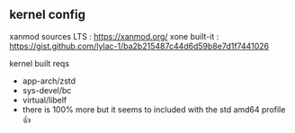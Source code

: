 ## kernel config

xanmod sources LTS : https://xanmod.org/
xone built-it : https://gist.github.com/lylac-1/ba2b215487c44d6d59b8e7d1f7441026

kernel built reqs 
* app-arch/zstd
* sys-devel/bc
* virtual/libelf
* there is 100% more but it seems to included with the std amd64 profile 👍
